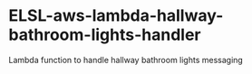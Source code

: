 # ELSL-aws-lambda-hallway-bathroom-lights-handler
Lambda function to handle hallway bathroom lights messaging
